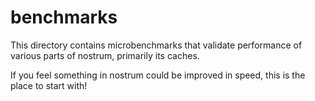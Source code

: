 # benchmarks

This directory contains microbenchmarks that validate performance of various
parts of nostrum, primarily its caches.

If you feel something in nostrum could be improved in speed, this is the place
to start with!


<!-- vim: set textwidth=80 sw=2 ts=2: -->
